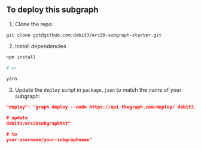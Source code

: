 ## To deploy this subgraph

1. Clone the repo:

```
git clone git@github.com:dabit3/erc20-subgraph-starter.git
```

2. Install dependencies

```sh
npm install

# or

yarn
````

3. Update the `deploy` script in `package.json` to match the name of your subgraph:

```json
"deploy": "graph deploy --node https://api.thegraph.com/deploy/ dabit3/erc20subgraphtst"

# update 
dabit3/erc20subgraphtst"

# to 
your-username/your-subgraphname"
```